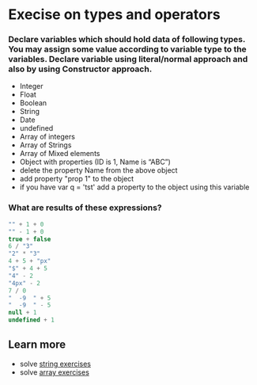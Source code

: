 # Execise on types and operators

### Declare variables which should hold data of following types. You may assign some value according to variable type to the variables. Declare variable using literal/normal approach and also by using Constructor approach.

- Integer
- Float
- Boolean
- String
- Date
- undefined
- Array of integers
- Array of Strings
- Array of Mixed elements
- Object with properties (ID is 1, Name is “ABC”)
- delete the property Name from the above object
- add property "prop 1" to the object
- if you have var q = 'tst' add a property to the object using this variable

### What are results of these expressions?
```js
"" + 1 + 0
"" - 1 + 0
true + false
6 / "3"
"2" * "3"
4 + 5 + "px"
"$" + 4 + 5
"4" - 2
"4px" - 2
7 / 0
"  -9  " + 5
"  -9  " - 5
null + 1
undefined + 1
```

## Learn more
- solve [string exercises](https://www.w3resource.com/javascript-exercises/javascript-string-exercises.php)
- solve [array exercises](https://www.w3resource.com/javascript-exercises/javascript-array-exercises.php)
